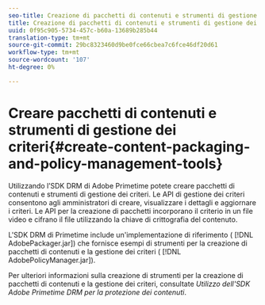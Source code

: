 ```yaml
---
seo-title: Creazione di pacchetti di contenuti e strumenti di gestione dei criteri
title: Creazione di pacchetti di contenuti e strumenti di gestione dei criteri
uuid: 0f95c905-5734-457c-b60a-13689b285b44
translation-type: tm+mt
source-git-commit: 29bc8323460d9be0fce66cbea7c6fce46df20d61
workflow-type: tm+mt
source-wordcount: '107'
ht-degree: 0%

---
```



# Creare pacchetti di contenuti e strumenti di gestione dei criteri{#create-content-packaging-and-policy-management-tools}

Utilizzando l’SDK DRM di Adobe Primetime  potete creare pacchetti di contenuti e strumenti di gestione dei criteri. Le API di gestione dei criteri consentono agli amministratori di creare, visualizzare i dettagli e aggiornare i criteri. Le API per la creazione di pacchetti incorporano il criterio in un file video e cifrano il file utilizzando la chiave di crittografia del contenuto.

L&#39;SDK DRM di Primetime include un&#39;implementazione di riferimento ( [!DNL AdobePackager.jar]) che fornisce esempi di strumenti per la creazione di pacchetti di contenuti e la gestione dei criteri ( [!DNL AdobePolicyManager.jar]).

Per ulteriori informazioni sulla creazione di strumenti per la creazione di pacchetti di contenuti e la gestione dei criteri, consultate *Utilizzo dell&#39;SDK  Adobe Primetime DRM per la protezione dei contenuti*.
